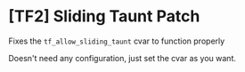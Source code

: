 # [TF2] Sliding Taunt Patch
Fixes the `tf_allow_sliding_taunt` cvar to function properly

Doesn't need any configuration, just set the cvar as you want.
